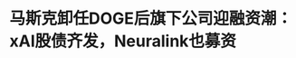 <!DOCTYPE html>
<html lang="zh-CN">

<head>
    
<title>马斯克卸任DOGE后旗下公司迎融资潮：xAI股债齐发，Neuralink也募资_腾讯新闻</title>
<meta name="keywords" content="马斯克,neuralink,xai,doge,融资,埃隆·马斯克,募资">
<meta name="description" content="马斯克重返其商业帝国、远离政治后，其旗下公司迅速开启一系列融资，包括xAI正在启动一项3亿美元的股份出售计划，以及启动50亿美元债务销售。此外，脑机接口公司Neuralink在E轮融资中募集6.5亿美元。xAI股债齐发周一，据媒体报道，马斯克旗下的xAI正在启动一项3亿美元的股份出售计划，该交易将允许员工向新投资者出售股份。...">
<meta name="author" content="腾讯网">
<meta name="copyright" content="Copyright 1998 - 2025 Tencent. All Rights Reserved">
<meta property="og:type" content="news" />

<meta property="og:title" content="马斯克卸任DOGE后旗下公司迎融资潮：xAI股债齐发，Neuralink也募资_腾讯新闻" />
<meta property="og:description" content="马斯克重返其商业帝国、远离政治后，其旗下公司迅速开启一系列融资，包括xAI正在启动一项3亿美元的股份出售计划，以及启动50亿美元债务销售。此外，脑机接口公司Neuralink在E轮融资中募集6.5亿美元。xAI股债齐发周一，据媒体报道，马斯克旗下的xAI正在启动一项3亿美元的股份出售计划，该交易将允许员工向新投资者出售股份。..." />
<meta property="og:url" content="https://news.qq.com/rain/a/20250603A01BAE00" />
<meta property="og:image" content="https://inews.gtimg.com/news_ls/O229pnzY3k2cTDLueMYNfbylQKIgncg-zHiazE7tCaVoMAA_640330/0" />
<meta property="article:author" content="华尔街见闻" />
<meta property="article:published_time" content="2025-06-03 05:27:12" />
<meta property="category" content="tech" />

<meta name="baidu-site-verification" content="jJeIJ5X7pP" />
    <meta charset="utf-8" />
<meta http-equiv="X-UA-Compatible" content="IE=Edge" />
<meta name="viewport" content="width=device-width, initial-scale=1, shrink-to-fit=no" />
<link rel="dns-prefetch" href="mat1.gtimg.com">
<link rel="dns-prefetch" href="i.news.qq.com">
<link rel="shortcut icon" href="https://mat1.gtimg.com/qqcdn/qqindex2021/favicon.ico">
<script nomodule="true" src="https://mat1.gtimg.com/qqcdn/qqindex2021/common-static/20240515201444/core3-37-1.min.js"></script>
<script>
  try {
    if (!window.IntersectionObserver) {
      var observerScript = document.createElement('script');
      observerScript.src = "https://mat1.gtimg.com/qqcdn/qqindex2021/common-static/20241024141058/intersection-observer-polyfill.js";
      document.head.appendChild(observerScript);
    }
  } catch (error) {}
</script>

<script>
  try {
    if (!Element.prototype.scrollTo) {
      var scrollScript = document.createElement('script');
      scrollScript.src = "https://mat1.gtimg.com/qqcdn/qqindex2021/common-static/20241025153001/scroll-behavior-polyfill.js";
      document.head.appendChild(scrollScript);
    }
  } catch (error) {}
</script>
<script>
  try {
    if ('scrollRestoration' in window.history) {
      window.history.scrollRestoration = 'manual';
    }
    window.isPcClient = Boolean(window.electron) && (
      window.navigator.userAgent.indexOf('pc-client') > 0 ||
      window.navigator.userAgent.indexOf('TencentNews') > 0
    );
  } catch {}
</script>
<script>
  try {
    if (window.isPcClient) {
      var bodyStyle = document.createElement('style');
      bodyStyle.innerText = 'body{ zoom: 0.95 }';
      document.head.appendChild(bodyStyle);
    }
  } catch {}
</script>
<script>
  window.DATA = {"url":"https://view.inews.qq.com/a/20250603A01BAE00","article_id":"20250603A01BAE00","article_type":"0","title":"马斯克卸任DOGE后旗下公司迎融资潮：xAI股债齐发，Neuralink也募资","desc":"马斯克重返其商业帝国、远离政治后，其旗下公司迅速开启一系列融资，包括xAI正在启动一项3亿美元的股份出售计划，以及启动50亿美元债务销售。此外，脑机接口公司Neuralink在E轮融资中募集6.5亿美元。xAI股债齐发周一，据媒体报道，马斯克旗下的xAI正在启动一项3亿美元的股份出售计划，该交易将允许员工向新投资者出售股份。...","iNewsRecommendLevel":1,"abstract":"马斯克重返其商业帝国、远离政治后，其旗下公司迅速开启一系列融资，包括xAI正在启动一项3亿美元的股份出售计划，以及启动50亿美元债务销售。此外，脑机接口公司Neuralink在E轮融资中募集6.5亿美元。xAI股债齐发周一，据媒体报道，马斯克旗下的xAI正在启动一项3亿美元的股份出售计划，该交易将允许员工向新投资者出售股份。...","catalog1":"tech","ad_channel_sign":"tech","introduction":"","media":"华尔街见闻","media_id":"1355","pubtime":"2025-06-03 05:27:12","comment_id":"8416919498","political":0,"cmsId":"20250603A01BAE00","cms_id":"20250603A01BAE00","closeAllAd":0,"closeAllFavorite":false,"originContent":{"directory":{"ai_list":null,"enable":1,"list":[{"desc":"xAI股债齐发","link":"HPOS_0","sub_list":null},{"desc":"Neuralink筹集6.5亿美元","link":"HPOS_1","sub_list":null},{"desc":"马斯克从DOGE回归商业帝国","link":"HPOS_2","sub_list":null}]},"key_points_show":["马斯克卸任DOGE后，其旗下公司迅速开启融资潮，包括xAI启动3亿美元股份出售计划和Neuralink筹集6.5亿美元。","xAI公司估值达到1130亿美元，与3月份收购其社交媒体平台X时的价格相一致。","除此之外，xAI还启动50亿美元债务销售，摩根士丹利正在为其寻求债务融资。","Neuralink在E轮融资中募集6.5亿美元，估值为90亿美元，不包括此次新投资。","马斯克此前将xAI与X合并为一家公司，旨在实现两家公司的协同效应，提升各自业务的发展。"],"text":"\u003cdiv class=\"rich_media_content\"\u003e\u003cp\u003e马斯克重返其商业帝国、远离政治后，其旗下公司迅速开启一系列融资，包括xAI正在启动一项3亿美元的股份出售计划，以及启动50亿美元债务销售。此外，\u003c!--VERTICAL_CARD_BEGIN_0--\u003e脑机接口\u003c!--VERTICAL_CARD_END_0--\u003e公司Neuralink在E轮融资中募集6.5亿美元。\u003c/p\u003e\u003ch2\u003e\u003c!--HPOS_0--\u003exAI股债齐发\u003c/h2\u003e\u003cp\u003e周一，据媒体报道，\u003cstrong\u003e马斯克旗下的xAI正在启动一项3亿美元的股份出售计划，\u003c/strong\u003e该交易将允许员工向新投资者出售股份。本次交易中，公司估值达到1130亿美元。这与马斯克的xAI在今年3月份收购其社交媒体平台X时的价格相一致。\u003c!--MID_AD_0--\u003e\u003c!--EOP_0--\u003e\u003c/p\u003e\u003c!--MID_ARTICLE_AD_0--\u003e\u003c!--PARAGRAPH_0--\u003e\u003cp\u003e马斯克今年将xAI与其社交平台X合并为一家新公司，名为XAI Holdings。3月份的收购交易将整个集团估值定为1130亿美元，其中xAI估值为800亿美元，X估值为330亿美元。马斯克于2022年10月以440亿美元收购了X（当时的Twitter）。\u003c!--MID_AD_1--\u003e\u003c!--EOP_1--\u003e\u003c/p\u003e\u003c!--MID_ARTICLE_AD_1--\u003e\u003c!--PARAGRAPH_1--\u003e\u003cp\u003e业内人士指出，\u003cstrong\u003e这种被称为“要约收购”的二级股票出售预计随后将有一轮更大规模的融资轮，届时公司将向外部投资者发行新股。\u003c/strong\u003e\u003c/p\u003e\u003cp\u003e此前4月媒体报道，XAI正在与投资者洽谈，计划为其新合并的人工智能初创公司和社交媒体业务筹集约200亿美元的资金，凸显了市场对人工智能的热情以及马斯克的影响力。\u003c/p\u003e\u003cp\u003e此外，\u003cstrong\u003e马斯克还为xAI启动50亿美元的债务销售\u003c/strong\u003e。据媒体报道，\u003cx-link data-widget=\"link\" data-label=\"摩根士丹利\" data-link=\"https://www.sogou.com/tx?bddn=8067508597901328\u0026amp;sourceid=1_00_10\u0026amp;query=摩根士丹利\" data-machine=\"pseudo_tag_insert_qb_word\"\u003e摩根士丹利\u003c/x-link\u003e正在为xAI寻求债务融资，这笔资金可能有助于马斯克继续大举投资AI基础设施，尤其是在孟菲斯建设一座大型数据中心Colossus。\u003c/p\u003e\u003cp\u003e媒体援引知情人士透露，这笔债务融资方案包括B类定期贷款、固定利率定期贷款和高级有担保票据。这笔资金将用于一般企业用途，承诺书的到期日为6月17日。\u003c/p\u003e\u003cp\u003exAI拒绝对上述消息发表评论。\u003c/p\u003e\u003cp\u003e对于将xAI与X合并为一家公司，马斯克此前表示，这个综合体将使他的两家公司能够通过整合模型、计算能力、分发渠道和人才实现协同效应。例如，AI开发者可以更好地利用社交媒体平台的数据来训练他们的模型，并接触其用户群体。\u003c/p\u003e\u003cp\u003e马斯克没有进一步披露3月xAI与X合并交易的具体结构。有分析称，这笔不透明的交易使得X能够利用xAI不断上升的估值来获得支持。\u003c/p\u003e\u003cp\u003e马斯克于2023年创立了xAI，以挑战Sam Altman的\u003cx-link data-widget=\"link\" data-label=\"OpenAI\" data-link=\"https://www.sogou.com/tx?bddn=8067508597901328\u0026amp;sourceid=1_00_10\u0026amp;query=OpenAI\" data-machine=\"pseudo_tag_insert_qb_word\"\u003eOpenAI\u003c/x-link\u003e以及其他大型科技公司。xAI这家AI初创公司去年年底在一轮5亿美元的私募融资中获得了450亿美元的估值。马斯克去年还向支持其收购Twitter的投资者授予了xAI 25%的股份。\u003c!--MID_AD_2--\u003e\u003c!--EOP_2--\u003e\u003c/p\u003e\u003c!--MID_ARTICLE_AD_2--\u003e\u003c!--PARAGRAPH_2--\u003e\u003cp\u003exAI很快推出了Grok聊天机器人，并建造了Colossus超级计算机集群，这是美国最大的AI数据中心项目之一。除了与大型科技公司竞争以及Grok有时显得“粗犷”的形象，马斯克也签订了一些合作协议。上个月，微软宣布将xAI模型提供给其云计算客户，而消息应用Telegram也同意将Grok分发给其10亿用户。\u003c!--MID_AD_3--\u003e\u003c!--EOP_3--\u003e\u003c/p\u003e\u003c!--MID_ARTICLE_AD_3--\u003e\u003c!--PARAGRAPH_3--\u003e\u003cp\u003e马斯克此前5月20日曾透露，其旗下孟菲斯数据中心已经部署了20万个GPU用于训练AI系统，他还计划在附近另一个地点新增100万个GPU。\u003c/p\u003e\u003ch2\u003e\u003c!--HPOS_1--\u003eNeuralink筹集6.5亿美元\u003c/h2\u003e\u003cp\u003e媒体报道称，马斯克还为其脑机接口公司Neuralink筹集了6.5亿美元资金，估值为90亿美元，估值不包括这笔新投资。\u003c/p\u003e\u003cp\u003eNeuralink在上一轮融资的估值为35亿美元，是在2023年的一轮融资。\u003c/p\u003e\u003ch2\u003e\u003c!--HPOS_2--\u003e马斯克从DOGE回归商业帝国\u003c/h2\u003e\u003cp\u003e马斯克此前花了数个月的时间担任特朗普的高级顾问，并经常陪同其出席活动，还曾为特朗普2024年总统大选提供大力支持，是其主要金主之一。马斯克在美国政府效率部（DOGE）的职务在上周结束，任职期间，他推出大规模的政府削减支出计划，不仅引发了对他个人的广泛批评，也让外界对其公司表现产生了担忧。\u003c!--MID_AD_4--\u003e\u003c!--EOP_4--\u003e\u003c/p\u003e\u003c!--MID_ARTICLE_AD_4--\u003e\u003c!--PARAGRAPH_4--\u003e\u003cp\u003e此次一系列融资发生在马斯克退出他在特朗普政府中负责削减行政支出的角色之后。\u003cstrong\u003e有分析指出，马斯克似乎急于将重心重新放回自己的各项业务上。\u003c/strong\u003e自特朗普就职以来，马斯克担任CEO的特斯拉公司股价已下跌20%。\u003c/p\u003e\u003cp\u003e马斯克此前表示，在他的公司因与特朗普总统的联系而受到影响后，他将重新专注于自己的商业版图。马斯克上月底在X上写道：\u003c/p\u003e\u003cblockquote\u003e\u003cp\u003e回到24小时工作模式，在会议室/服务器室/工厂里过夜。我必须全力专注于X/xAI和特斯拉。因为我们正处于关键技术发布的阶段。\u003c/p\u003e\u003c/blockquote\u003e\u003cdiv powered-by=\"qqnews_ex-editor\"\u003e\u003c/div\u003e\u003cstyle\u003e.rich_media_content{--news-tabel-th-night-color: #444444;--news-font-day-color: #333;--news-font-night-color: #d9d9d9;--news-bottom-distance: 22px}.rich_media_content p:not([data-exeditor-arbitrary-box=image-box]){letter-spacing:.5px;line-height:30px;margin-bottom:var(--news-bottom-distance);word-wrap:break-word}.rich_media_content{color:var(--news-font-day-color);font-size:18px}@media(prefers-color-scheme:dark){body:not([data-weui-theme=light]):not([dark-mode-disable=true]) .rich_media_content p:not([data-exeditor-arbitrary-box=image-box]){letter-spacing:.5px;line-height:30px;margin-bottom:var(--news-bottom-distance);word-wrap:break-word}body:not([data-weui-theme=light]):not([dark-mode-disable=true]) .rich_media_content{color:var(--news-font-night-color)}}.data_color_scheme_dark .rich_media_content p:not([data-exeditor-arbitrary-box=image-box]){letter-spacing:.5px;line-height:30px;margin-bottom:var(--news-bottom-distance);word-wrap:break-word}.data_color_scheme_dark .rich_media_content{color:var(--news-font-night-color)}.data_color_scheme_dark .rich_media_content{font-size:18px}.rich_media_content p[data-exeditor-arbitrary-box=image-box]{margin-bottom:11px}.rich_media_content\u003ediv:not(.qnt-video),.rich_media_content\u003esection{margin-bottom:var(--news-bottom-distance)}.rich_media_content hr{margin-bottom:var(--news-bottom-distance)}.rich_media_content .link_list{margin:0;margin-top:20px;min-height:0!important}.rich_media_content blockquote{background:#f9f9f9;border-left:6px solid #ccc;margin:1.5em 10px;padding:.5em 10px}.rich_media_content blockquote p{margin-bottom:0!important}.data_color_scheme_dark .rich_media_content blockquote{background:#323232}@media(prefers-color-scheme:dark){body:not([data-weui-theme=light]):not([dark-mode-disable=true]) .rich_media_content blockquote{background:#323232}}.rich_media_content ol[data-ex-list]{--ol-start: 1;--ol-list-style-type: decimal;list-style-type:none;counter-reset:olCounter calc(var(--ol-start,1) - 1);position:relative}.rich_media_content ol[data-ex-list]\u003eli\u003e:first-child::before{content:counter(olCounter,var(--ol-list-style-type)) '. ';counter-increment:olCounter;font-variant-numeric:tabular-nums;display:inline-block}.rich_media_content ul[data-ex-list]{--ul-list-style-type: circle;list-style-type:none;position:relative}.rich_media_content ul[data-ex-list].nonUnicode-list-style-type\u003eli\u003e:first-child::before{content:var(--ul-list-style-type) ' ';font-variant-numeric:tabular-nums;display:inline-block;transform:scale(0.5)}.rich_media_content ul[data-ex-list].unicode-list-style-type\u003eli\u003e:first-child::before{content:var(--ul-list-style-type) ' ';font-variant-numeric:tabular-nums;display:inline-block;transform:scale(0.8)}.rich_media_content ol:not([data-ex-list]){padding-left:revert}.rich_media_content ul:not([data-ex-list]){padding-left:revert}.rich_media_content table{display:table;border-collapse:collapse;margin-bottom:var(--news-bottom-distance)}.rich_media_content table th,.rich_media_content table td{word-wrap:break-word;border:1px solid #ddd;white-space:nowrap;padding:2px 5px}.rich_media_content table th{font-weight:700;background-color:#f0f0f0;text-align:left}.rich_media_content table p{margin-bottom:0!important}.data_color_scheme_dark .rich_media_content table th{background:var(--news-tabel-th-night-color)}@media(prefers-color-scheme:dark){body:not([data-weui-theme=light]):not([dark-mode-disable=true]) .rich_media_content table th{background:var(--news-tabel-th-night-color)}}.rich_media_content .qqnews_image_desc,.rich_media_content p[type=om-image-desc]{line-height:20px!important;text-align:center!important;font-size:14px!important;color:#666!important}.rich_media_content div[data-exeditor-arbitrary-box=wrap]:not([data-exeditor-arbitrary-box-special-style]){max-width:100%}.rich_media_content .qqnews-content{--wmfont: 0;--wmcolor: transparent;font-size:var(--wmfont);color:var(--wmcolor);line-height:var(--wmfont)!important;margin-bottom:var(--wmfont)!important}.rich_media_content .qqnews_sign_emphasis{background:#f7f7f7}.rich_media_content .qqnews_sign_emphasis ol{word-wrap:break-word;border:none;color:#5c5c5c;line-height:28px;list-style:none;margin:14px 0 6px;padding:16px 15px 4px}.rich_media_content .qqnews_sign_emphasis p{margin-bottom:12px!important}.rich_media_content .qqnews_sign_emphasis ol\u003eli\u003ep{padding-left:30px}.rich_media_content .qqnews_sign_emphasis ol\u003eli{list-style:none}.rich_media_content .qqnews_sign_emphasis ol\u003eli\u003ep:first-child::before{margin-left:-30px;content:counter(olCounter,decimal) ''!important;counter-increment:olCounter!important;font-variant-numeric:tabular-nums!important;background:#37f;border-radius:2px;color:#fff;font-size:15px;font-style:normal;text-align:center;line-height:18px;width:18px;height:18px;margin-right:12px;position:relative;top:-1px}.data_color_scheme_dark .rich_media_content .qqnews_sign_emphasis{background:#262626}.data_color_scheme_dark .rich_media_content .qqnews_sign_emphasis ol\u003eli\u003ep{color:#a9a9a9}@media(prefers-color-scheme:dark){body:not([data-weui-theme=light]):not([dark-mode-disable=true]) .rich_media_content .qqnews_sign_emphasis{background:#262626}body:not([data-weui-theme=light]):not([dark-mode-disable=true]) .rich_media_content .qqnews_sign_emphasis ol\u003eli\u003ep{color:#a9a9a9}}.rich_media_content h1,.rich_media_content h2,.rich_media_content h3,.rich_media_content h4,.rich_media_content h5,.rich_media_content h6{margin-bottom:var(--news-bottom-distance);font-weight:700}.rich_media_content h1{font-size:20px}.rich_media_content h2,.rich_media_content h3{font-size:19px}.rich_media_content h4,.rich_media_content h5,.rich_media_content h6{font-size:18px}.rich_media_content li:empty{display:none}.rich_media_content ul,.rich_media_content ol{margin-bottom:var(--news-bottom-distance)}.rich_media_content div\u003ep:only-child{margin-bottom:0!important}.rich_media_content .cms-cke-widget-title-wrap p{margin-bottom:0!important}\u003c/style\u003e\u003c/div\u003e","version":"v2"},"originAttribute":{"VERTICAL_CARD_BEGIN_0":{"a_version":"21_android_7.4.57","desc":"脑机接口","detail_url":"qqnews://article_9528?act=ai_chat\u0026vertical_card_type=ai\u0026vertical_card_desc=%E8%84%91%E6%9C%BA%E6%8E%A5%E5%8F%A3\u0026a_version=21_android_7.4.57\u0026i_version=11.0_qqnews_7.4.70","i_version":"11.0_qqnews_7.4.70","previous_context":"马斯克重返其商业帝国、远离政治后，其旗下公司迅速开启一系列融资，包括xAI正在启动一项3亿美元的股份出售计划，以及启动50亿美元债务销售。此外，","subsequent_context":"公司Neuralink在E轮融资中募集6.5亿美元。xAI股债齐发周一，据媒体报道，马斯克旗下的xAI正在启动一项3亿美元的股份出售计划，该交易将允许员工向新投资者出售股份。本次交易中，公司估值达到1","type":"ai","url":"qqnews://article_9528?act=ai_chat\u0026vertical_card_type=ai\u0026vertical_card_desc=%E8%84%91%E6%9C%BA%E6%8E%A5%E5%8F%A3\u0026jumpinfo=%7B%22scene%22%3A%22algo_scribe_words%22%2C%22sentence%22%3A%22%E8%84%91%E6%9C%BA%E6%8E%A5%E5%8F%A3%22%2C%22sentenceContext%22%3A%22%E9%A9%AC%E6%96%AF%E5%85%8B%E9%87%8D%E8%BF%94%E5%85%B6%E5%95%86%E4%B8%9A%E5%B8%9D%E5%9B%BD%E3%80%81%E8%BF%9C%E7%A6%BB%E6%94%BF%E6%B2%BB%E5%90%8E%EF%BC%8C%E5%85%B6%E6%97%97%E4%B8%8B%E5%85%AC%E5%8F%B8%E8%BF%85%E9%80%9F%E5%BC%80%E5%90%AF%E4%B8%80%E7%B3%BB%E5%88%97%E8%9E%8D%E8%B5%84%EF%BC%8C%E5%8C%85%E6%8B%ACxAI%E6%AD%A3%E5%9C%A8%E5%90%AF%E5%8A%A8%E4%B8%80%E9%A1%B93%E4%BA%BF%E7%BE%8E%E5%85%83%E7%9A%84%E8%82%A1%E4%BB%BD%E5%87%BA%E5%94%AE%E8%AE%A1%E5%88%92%EF%BC%8C%E4%BB%A5%E5%8F%8A%E5%90%AF%E5%8A%A850%E4%BA%BF%E7%BE%8E%E5%85%83%E5%80%BA%E5%8A%A1%E9%94%80%E5%94%AE%E3%80%82%E6%AD%A4%E5%A4%96%EF%BC%8C%7B%E8%84%91%E6%9C%BA%E6%8E%A5%E5%8F%A3%7D%E5%85%AC%E5%8F%B8Neuralink%E5%9C%A8E%E8%BD%AE%E8%9E%8D%E8%B5%84%E4%B8%AD%E5%8B%9F%E9%9B%866.5%E4%BA%BF%E7%BE%8E%E5%85%83%E3%80%82xAI%E8%82%A1%E5%80%BA%E9%BD%90%E5%8F%91%E5%91%A8%E4%B8%80%EF%BC%8C%E6%8D%AE%E5%AA%92%E4%BD%93%E6%8A%A5%E9%81%93%EF%BC%8C%E9%A9%AC%E6%96%AF%E5%85%8B%E6%97%97%E4%B8%8B%E7%9A%84xAI%E6%AD%A3%E5%9C%A8%E5%90%AF%E5%8A%A8%E4%B8%80%E9%A1%B93%E4%BA%BF%E7%BE%8E%E5%85%83%E7%9A%84%E8%82%A1%E4%BB%BD%E5%87%BA%E5%94%AE%E8%AE%A1%E5%88%92%EF%BC%8C%E8%AF%A5%E4%BA%A4%E6%98%93%E5%B0%86%E5%85%81%E8%AE%B8%E5%91%98%E5%B7%A5%E5%90%91%E6%96%B0%E6%8A%95%E8%B5%84%E8%80%85%E5%87%BA%E5%94%AE%E8%82%A1%E4%BB%BD%E3%80%82%E6%9C%AC%E6%AC%A1%E4%BA%A4%E6%98%93%E4%B8%AD%EF%BC%8C%E5%85%AC%E5%8F%B8%E4%BC%B0%E5%80%BC%E8%BE%BE%E5%88%B01%22%2C%22source%22%3A%22article_sharepage_scribewords%22%7D","urls":{"qqcom":{"pc_url":"qqnews://article_9528?act=ai_chat\u0026vertical_card_type=ai\u0026vertical_card_desc=%E8%84%91%E6%9C%BA%E6%8E%A5%E5%8F%A3\u0026jumpinfo=%7B%22scene%22%3A%22algo_scribe_words%22%2C%22sentence%22%3A%22%E8%84%91%E6%9C%BA%E6%8E%A5%E5%8F%A3%22%2C%22sentenceContext%22%3A%22%E9%A9%AC%E6%96%AF%E5%85%8B%E9%87%8D%E8%BF%94%E5%85%B6%E5%95%86%E4%B8%9A%E5%B8%9D%E5%9B%BD%E3%80%81%E8%BF%9C%E7%A6%BB%E6%94%BF%E6%B2%BB%E5%90%8E%EF%BC%8C%E5%85%B6%E6%97%97%E4%B8%8B%E5%85%AC%E5%8F%B8%E8%BF%85%E9%80%9F%E5%BC%80%E5%90%AF%E4%B8%80%E7%B3%BB%E5%88%97%E8%9E%8D%E8%B5%84%EF%BC%8C%E5%8C%85%E6%8B%ACxAI%E6%AD%A3%E5%9C%A8%E5%90%AF%E5%8A%A8%E4%B8%80%E9%A1%B93%E4%BA%BF%E7%BE%8E%E5%85%83%E7%9A%84%E8%82%A1%E4%BB%BD%E5%87%BA%E5%94%AE%E8%AE%A1%E5%88%92%EF%BC%8C%E4%BB%A5%E5%8F%8A%E5%90%AF%E5%8A%A850%E4%BA%BF%E7%BE%8E%E5%85%83%E5%80%BA%E5%8A%A1%E9%94%80%E5%94%AE%E3%80%82%E6%AD%A4%E5%A4%96%EF%BC%8C%7B%E8%84%91%E6%9C%BA%E6%8E%A5%E5%8F%A3%7D%E5%85%AC%E5%8F%B8Neuralink%E5%9C%A8E%E8%BD%AE%E8%9E%8D%E8%B5%84%E4%B8%AD%E5%8B%9F%E9%9B%866.5%E4%BA%BF%E7%BE%8E%E5%85%83%E3%80%82xAI%E8%82%A1%E5%80%BA%E9%BD%90%E5%8F%91%E5%91%A8%E4%B8%80%EF%BC%8C%E6%8D%AE%E5%AA%92%E4%BD%93%E6%8A%A5%E9%81%93%EF%BC%8C%E9%A9%AC%E6%96%AF%E5%85%8B%E6%97%97%E4%B8%8B%E7%9A%84xAI%E6%AD%A3%E5%9C%A8%E5%90%AF%E5%8A%A8%E4%B8%80%E9%A1%B93%E4%BA%BF%E7%BE%8E%E5%85%83%E7%9A%84%E8%82%A1%E4%BB%BD%E5%87%BA%E5%94%AE%E8%AE%A1%E5%88%92%EF%BC%8C%E8%AF%A5%E4%BA%A4%E6%98%93%E5%B0%86%E5%85%81%E8%AE%B8%E5%91%98%E5%B7%A5%E5%90%91%E6%96%B0%E6%8A%95%E8%B5%84%E8%80%85%E5%87%BA%E5%94%AE%E8%82%A1%E4%BB%BD%E3%80%82%E6%9C%AC%E6%AC%A1%E4%BA%A4%E6%98%93%E4%B8%AD%EF%BC%8C%E5%85%AC%E5%8F%B8%E4%BC%B0%E5%80%BC%E8%BE%BE%E5%88%B01%22%2C%22source%22%3A%22article_sharepage_scribewords%22%7D"},"web":{"h5_url":"qqnews://article_9528?act=ai_chat\u0026vertical_card_type=ai\u0026vertical_card_desc=%E8%84%91%E6%9C%BA%E6%8E%A5%E5%8F%A3\u0026jumpinfo=%7B%22scene%22%3A%22algo_scribe_words%22%2C%22sentence%22%3A%22%E8%84%91%E6%9C%BA%E6%8E%A5%E5%8F%A3%22%2C%22sentenceContext%22%3A%22%E9%A9%AC%E6%96%AF%E5%85%8B%E9%87%8D%E8%BF%94%E5%85%B6%E5%95%86%E4%B8%9A%E5%B8%9D%E5%9B%BD%E3%80%81%E8%BF%9C%E7%A6%BB%E6%94%BF%E6%B2%BB%E5%90%8E%EF%BC%8C%E5%85%B6%E6%97%97%E4%B8%8B%E5%85%AC%E5%8F%B8%E8%BF%85%E9%80%9F%E5%BC%80%E5%90%AF%E4%B8%80%E7%B3%BB%E5%88%97%E8%9E%8D%E8%B5%84%EF%BC%8C%E5%8C%85%E6%8B%ACxAI%E6%AD%A3%E5%9C%A8%E5%90%AF%E5%8A%A8%E4%B8%80%E9%A1%B93%E4%BA%BF%E7%BE%8E%E5%85%83%E7%9A%84%E8%82%A1%E4%BB%BD%E5%87%BA%E5%94%AE%E8%AE%A1%E5%88%92%EF%BC%8C%E4%BB%A5%E5%8F%8A%E5%90%AF%E5%8A%A850%E4%BA%BF%E7%BE%8E%E5%85%83%E5%80%BA%E5%8A%A1%E9%94%80%E5%94%AE%E3%80%82%E6%AD%A4%E5%A4%96%EF%BC%8C%7B%E8%84%91%E6%9C%BA%E6%8E%A5%E5%8F%A3%7D%E5%85%AC%E5%8F%B8Neuralink%E5%9C%A8E%E8%BD%AE%E8%9E%8D%E8%B5%84%E4%B8%AD%E5%8B%9F%E9%9B%866.5%E4%BA%BF%E7%BE%8E%E5%85%83%E3%80%82xAI%E8%82%A1%E5%80%BA%E9%BD%90%E5%8F%91%E5%91%A8%E4%B8%80%EF%BC%8C%E6%8D%AE%E5%AA%92%E4%BD%93%E6%8A%A5%E9%81%93%EF%BC%8C%E9%A9%AC%E6%96%AF%E5%85%8B%E6%97%97%E4%B8%8B%E7%9A%84xAI%E6%AD%A3%E5%9C%A8%E5%90%AF%E5%8A%A8%E4%B8%80%E9%A1%B93%E4%BA%BF%E7%BE%8E%E5%85%83%E7%9A%84%E8%82%A1%E4%BB%BD%E5%87%BA%E5%94%AE%E8%AE%A1%E5%88%92%EF%BC%8C%E8%AF%A5%E4%BA%A4%E6%98%93%E5%B0%86%E5%85%81%E8%AE%B8%E5%91%98%E5%B7%A5%E5%90%91%E6%96%B0%E6%8A%95%E8%B5%84%E8%80%85%E5%87%BA%E5%94%AE%E8%82%A1%E4%BB%BD%E3%80%82%E6%9C%AC%E6%AC%A1%E4%BA%A4%E6%98%93%E4%B8%AD%EF%BC%8C%E5%85%AC%E5%8F%B8%E4%BC%B0%E5%80%BC%E8%BE%BE%E5%88%B01%22%2C%22source%22%3A%22article_sharepage_scribewords%22%7D"}}},"VERTICAL_CARD_END_0":{"show_type":"6"}},"selfDeclare":{},"userAddress":"上海","card":{"chlid":"1355","chlname":"华尔街见闻","desc":"全球视野、专业快速  \n对金融和重要商业信息的专业梳理走在行业前列","icon":"https://inews.gtimg.com/newsapp_ls/0/13987899414_200200/0","msgEntry":1,"uin":"ecabda1b71241eb3d0","update_frequency":"0","vip_desc":"华尔街见闻官方账号","vip_icon_night":"http://inews.gtimg.com/newsapp_ls/0/14876052067/0","vip_place":"left","vip_type":"30012","vip_icon":"http://inews.gtimg.com/newsapp_ls/0/14876051701/0","vip_type_new":"30012","suid":"8QMf2HZV5I0a","liveInfo":{"roomID":"1367338525","roomStatus":"2","cms_id":"PLV2025040700800300","article_type":"575"},"cpLevel":1},"interationCount":{"like":1,"collect":5,"share":1},"payment_info":{},"article_is_pay":false,"payment_column_info_v1":{"is_column_pay":false,"read_count_all":0},"tag_info_item":null,"contentWordsNum":1582,"extraProperty":{"FeedbackDetailDisableInsert":0,"zanSkinType":""},"relateWelfare":{},"aiSwitch":true,"isOversize":false,"videoArr":[]};
</script>
<script>
  window.channelInfo = {"channelConfig":{"channelNav":[{"_auto_id":"1","active_alien_img":"","alien_img":"","channel_id":"news_news_home","is_local":"0","link":"https://www.qq.com","name_cn":"首页","name_en":"home"},{"_auto_id":"2","active_alien_img":"","alien_img":"","channel_id":"news_news_top","is_local":"0","link":"","name_cn":"要闻","name_en":"news"},{"_auto_id":"4","active_alien_img":"","alien_img":"","channel_id":"news_news_bj","is_local":"1","link":"","name_cn":"北京","name_en":"bj"},{"_auto_id":"5","active_alien_img":"","alien_img":"","channel_id":"news_news_finance","is_local":"0","link":"","name_cn":"财经","name_en":"finance"},{"_auto_id":"6","active_alien_img":"","alien_img":"","channel_id":"news_news_tech","is_local":"0","link":"","name_cn":"科技","name_en":"tech"},{"_auto_id":"7","active_alien_img":"","alien_img":"","channel_id":"tv","is_local":"0","link":"https://v.qq.com/channel/tv/?ptag=qqnews","name_cn":"电视剧","name_en":"tv"},{"_auto_id":"8","active_alien_img":"","alien_img":"","channel_id":"news_news_qa","is_local":"0","link":"","name_cn":"热问","name_en":"qa"},{"_auto_id":"9","active_alien_img":"","alien_img":"","channel_id":"news_news_ent","is_local":"0","link":"","name_cn":"娱乐","name_en":"ent"},{"_auto_id":"10","active_alien_img":"","alien_img":"","channel_id":"variety","is_local":"0","link":"https://v.qq.com/channel/variety/?ptag=qqnews","name_cn":"综艺","name_en":"variety"},{"_auto_id":"11","active_alien_img":"","alien_img":"","channel_id":"news_news_sports","is_local":"0","link":"","name_cn":"体育","name_en":"sports"},{"_auto_id":"13","active_alien_img":"","alien_img":"","channel_id":"news_news_nba","is_local":"0","link":"","name_cn":"NBA","name_en":"nba"},{"_auto_id":"14","active_alien_img":"","alien_img":"","channel_id":"news_news_world","is_local":"0","link":"","name_cn":"国际","name_en":"world"},{"_auto_id":"15","active_alien_img":"","alien_img":"","channel_id":"news_news_mil","is_local":"0","link":"","name_cn":"军事","name_en":"milite"},{"_auto_id":"16","active_alien_img":"","alien_img":"","channel_id":"news_news_auto","is_local":"0","link":"","name_cn":"汽车","name_en":"auto"},{"_auto_id":"17","active_alien_img":"","alien_img":"","channel_id":"news_news_house","is_local":"0","link":"","name_cn":"房产","name_en":"house"},{"_auto_id":"18","active_alien_img":"","alien_img":"","channel_id":"news_news_edu","is_local":"0","link":"","name_cn":"教育","name_en":"edu"},{"_auto_id":"19","active_alien_img":"","alien_img":"","channel_id":"news_news_antip","is_local":"0","link":"","name_cn":"健康","name_en":"health"},{"_auto_id":"20","active_alien_img":"","alien_img":"","channel_id":"news_news_video","is_local":"0","link":"","name_cn":"视频","name_en":"video"},{"_auto_id":"21","active_alien_img":"","alien_img":"","channel_id":"news_news_game","is_local":"0","link":"","name_cn":"游戏","name_en":"games"},{"_auto_id":"22","active_alien_img":"","alien_img":"","channel_id":"news_news_nchupin","is_local":"0","link":"","name_cn":"眼界","name_en":"chupin"},{"_auto_id":"24","active_alien_img":"","alien_img":"","channel_id":"news_news_football","is_local":"0","link":"","name_cn":"足球","name_en":"football"},{"_auto_id":"25","active_alien_img":"","alien_img":"","channel_id":"news_news_kepu","is_local":"0","link":"","name_cn":"科学","name_en":"kepu"},{"_auto_id":"26","active_alien_img":"","alien_img":"","channel_id":"news_news_digi","is_local":"0","link":"","name_cn":"数码","name_en":"digi"},{"_auto_id":"28","active_alien_img":"","alien_img":"","channel_id":"ymzx","is_local":"0","link":"https://gamer.qq.com/v2/cloudgame/game/96897?ichannel=txxwpc0Ftxxwpc1","name_cn":"元梦之星","name_en":"news_news_ymzx"},{"_auto_id":"31","active_alien_img":"","alien_img":"","channel_id":"movie","is_local":"0","link":"https://v.qq.com/channel/movie/?ptag=qqnews","name_cn":"电影","name_en":"movie"},{"_auto_id":"32","active_alien_img":"","alien_img":"","channel_id":"news_news_esport","is_local":"0","link":"","name_cn":"电竞","name_en":"esport"},{"_auto_id":"34","active_alien_img":"","alien_img":"","channel_id":"news_news_history","is_local":"0","link":"","name_cn":"历史","name_en":"history"},{"_auto_id":"35","active_alien_img":"","alien_img":"","channel_id":"news_news_baby","is_local":"0","link":"","name_cn":"育儿","name_en":"baby"},{"_auto_id":"36","active_alien_img":"","alien_img":"","channel_id":"hbjy","is_local":"0","link":"https://gp.qq.com/act/a20250421mnqlx/news.shtml","name_cn":"和平精英","name_en":"news_news_hbjy"},{"_auto_id":"37","active_alien_img":"","alien_img":"","channel_id":"cloud_gamer","is_local":"0","link":"https://gamer.qq.com/?ichannel=txxwpc0Ftxxwpc1","name_cn":"云游戏","name_en":"cloud_gamer"},{"_auto_id":"38","active_alien_img":"","alien_img":"","channel_id":"news_news_lic","is_local":"0","link":"","name_cn":"理财","name_en":"finance_licai"},{"_auto_id":"39","active_alien_img":"","alien_img":"","channel_id":"news_news_istock","is_local":"0","link":"","name_cn":"股票","name_en":"finance_stock"},{"_auto_id":"40","active_alien_img":"","alien_img":"","channel_id":"ren_min_shi_pin","is_local":"0","link":"https://news.qq.com/omn/author/8QMd3Hld74cbujbY?tab=om_video","name_cn":"人民视频","name_en":"ren_min_shi_pin"},{"_auto_id":"41","active_alien_img":"","alien_img":"","channel_id":"news_news_weather","is_local":"0","link":"https://tianqi.qq.com/index.htm","name_cn":"天气","name_en":"weather"}]}};
</script>
<script>
  window.articleConfig = {"rightConfig":[{"_auto_id":"1","category_key":"default","modules":"{\"moduleList\":[{\"title\":\"作者其他文章\",\"id\":\"user_article\"},{\"title\":\"精选视频\",\"id\":\"video_album\",\"videoType\":\"tag\",\"videoId\":\"aUepxrtchGM=\",\"isSticky\":0},{\"title\":\"下载条\",\"id\":\"download_banner\",\"isSticky\":1},{\"title\":\"热点榜\",\"id\":\"hot_rank_list\",\"isSticky\":1},{\"title\":\"广告推广\",\"id\":\"ssp_ad_module\",\"category\":\"ad_ssp\",\"loid\":\"109\",\"isSticky\":1},{\"title\":\"广告推广位\",\"id\":\"c2s_ad_module\",\"category\":\"right_c2s\",\"path\":\"QQcom_all_Rectangle-1|QQcom_all_Rectangle-2|QQcom_all_Rectangle-3\",\"isSticky\":1}]}"},{"_auto_id":"2","category_key":"ent","modules":"{\"moduleList\":[{\"title\":\"作者其他文章\",\"id\":\"user_article\"},{\"title\":\"精选视频\",\"id\":\"video_album\",\"videoType\":\"tag\",\"videoId\":\"aUepxrtchGM=\"},{\"title\":\"下载条\",\"id\":\"download_banner\",\"isSticky\":1},{\"title\":\"热点榜\",\"id\":\"hot_rank_list\",\"isSticky\":1},{\"title\":\"广告推广\",\"id\":\"ssp_ad_module\",\"category\":\"ad_ssp\",\"loid\":\"109\",\"isSticky\":1},{\"title\":\"广告推广\",\"id\":\"ssp_ad_module\",\"category\":\"ad_ssp\",\"loid\":\"117\",\"isSticky\":1}]}"},{"_auto_id":"3","category_key":"game","modules":"{\"moduleList\":[{\"title\":\"作者其他文章\",\"id\":\"user_article\"},{\"title\":\"精选视频\",\"id\":\"video_album\",\"videoType\":\"tag\",\"videoId\":\"aUepxrtchGM=\"},{\"title\":\"热门游戏\",\"id\":\"recommend_game\",\"isSticky\":0},{\"title\":\"下载条\",\"id\":\"download_banner\",\"isSticky\":1},{\"title\":\"热点榜\",\"id\":\"hot_rank_list\",\"isSticky\":1},{\"title\":\"广告推广\",\"id\":\"ssp_ad_module\",\"category\":\"ad_ssp\",\"loid\":\"109\",\"isSticky\":1},{\"title\":\"广告推广位\",\"id\":\"c2s_ad_module\",\"category\":\"right_c2s\",\"path\":\"QQcom_all_Rectangle-1|QQcom_all_Rectangle-2|QQcom_all_Rectangle-3\",\"isSticky\":1}]}"},{"_auto_id":"4","category_key":"tech","modules":"{\"moduleList\":[{\"title\":\"作者其他文章\",\"id\":\"user_article\"},{\"title\":\"精选视频\",\"id\":\"video_album\",\"videoType\":\"tag\",\"videoId\":\"aUepxrtchGM=\"},{\"title\":\"下载条\",\"id\":\"download_banner\",\"isSticky\":1},{\"title\":\"热点榜\",\"id\":\"hot_rank_list\",\"isSticky\":1},{\"title\":\"广告推广\",\"id\":\"ssp_ad_module\",\"category\":\"ad_ssp\",\"loid\":\"109\",\"isSticky\":1},{\"title\":\"广告推广位\",\"id\":\"c2s_ad_module\",\"category\":\"right_c2s\",\"path\":\"QQcom_all_Rectangle-1|QQcom_all_Rectangle-2|QQcom_all_Rectangle-3\",\"isSticky\":1}]}"},{"_auto_id":"5","category_key":"finance","modules":"{\"moduleList\":[{\"title\":\"作者其他文章\",\"id\":\"user_article\"},{\"title\":\"精选视频\",\"id\":\"video_album\",\"videoType\":\"tag\",\"videoId\":\"aUepxrtchGM=\"},{\"title\":\"下载条\",\"id\":\"download_banner\",\"isSticky\":1},{\"title\":\"热点榜\",\"id\":\"hot_rank_list\",\"isSticky\":1},{\"title\":\"广告推广\",\"id\":\"ssp_ad_module\",\"category\":\"ad_ssp\",\"loid\":\"109\",\"isSticky\":1},{\"title\":\"广告推广位\",\"id\":\"c2s_ad_module\",\"category\":\"right_c2s\",\"path\":\"QQcom_all_Rectangle-1|QQcom_all_Rectangle-2|QQcom_all_Rectangle-3\",\"isSticky\":1}]}"},{"_auto_id":"6","category_key":"news","modules":"{\"moduleList\":[{\"title\":\"作者其他文章\",\"id\":\"user_article\"},{\"title\":\"精选视频\",\"id\":\"video_album\",\"videoType\":\"tag\",\"videoId\":\"aUepxrtchGM=\"},{\"title\":\"下载条\",\"id\":\"download_banner\",\"isSticky\":1},{\"title\":\"热点榜\",\"id\":\"hot_rank_list\",\"isSticky\":1},{\"title\":\"广告推广\",\"id\":\"ssp_ad_module\",\"category\":\"ad_ssp\",\"loid\":\"109\",\"isSticky\":1},{\"title\":\"广告推广位\",\"id\":\"c2s_ad_module\",\"category\":\"right_c2s\",\"path\":\"QQcom_all_Rectangle-1|QQcom_all_Rectangle-2|QQcom_all_Rectangle-3\",\"isSticky\":1}]}"},{"_auto_id":"7","category_key":"fashion","modules":"{\"moduleList\":[{\"title\":\"作者其他文章\",\"id\":\"user_article\"},{\"title\":\"精选视频\",\"id\":\"video_album\",\"videoType\":\"tag\",\"videoId\":\"aUepxrtchGM=\"},{\"title\":\"下载条\",\"id\":\"download_banner\",\"isSticky\":1},{\"title\":\"热点榜\",\"id\":\"hot_rank_list\",\"isSticky\":1},{\"title\":\"广告推广\",\"id\":\"ssp_ad_module\",\"category\":\"ad_ssp\",\"loid\":\"109\",\"isSticky\":1},{\"title\":\"广告推广位\",\"id\":\"c2s_ad_module\",\"category\":\"right_c2s\",\"path\":\"QQcom_all_Rectangle-1|QQcom_all_Rectangle-2|QQcom_all_Rectangle-3\",\"isSticky\":1}]}"},{"_auto_id":"8","category_key":"sports","modules":"{\"moduleList\":[{\"title\":\"作者其他文章\",\"id\":\"user_article\"},{\"title\":\"精选视频\",\"id\":\"video_album\",\"videoType\":\"tag\",\"videoId\":\"aUepxrtchGM=\"},{\"title\":\"下载条\",\"id\":\"download_banner\",\"isSticky\":1},{\"title\":\"热点榜\",\"id\":\"hot_rank_list\",\"isSticky\":1},{\"title\":\"广告推广\",\"id\":\"ssp_ad_module\",\"category\":\"ad_ssp\",\"loid\":\"109\",\"isSticky\":1},{\"title\":\"广告推广位\",\"id\":\"c2s_ad_module\",\"category\":\"right_c2s\",\"path\":\"QQcom_all_Rectangle-1|QQcom_all_Rectangle-2|QQcom_all_Rectangle-3\",\"isSticky\":1}]}"},{"_auto_id":"9","category_key":"health","modules":"{\"moduleList\":[{\"title\":\"作者其他文章\",\"id\":\"user_article\"},{\"title\":\"精选视频\",\"id\":\"video_album\",\"videoType\":\"tag\",\"videoId\":\"aUepxrtchGM=\"},{\"title\":\"下载条\",\"id\":\"download_banner\",\"isSticky\":1},{\"title\":\"热点榜\",\"id\":\"hot_rank_list\",\"isSticky\":1},{\"title\":\"广告推广\",\"id\":\"ssp_ad_module\",\"category\":\"ad_ssp\",\"loid\":\"109\",\"isSticky\":1},{\"title\":\"广告推广位\",\"id\":\"c2s_ad_module\",\"category\":\"right_c2s\",\"path\":\"QQcom_all_Rectangle-1|QQcom_all_Rectangle-2|QQcom_all_Rectangle-3\",\"isSticky\":1}]}"},{"_auto_id":"10","category_key":"nba","modules":"{\"moduleList\":[{\"title\":\"作者其他文章\",\"id\":\"user_article\"},{\"title\":\"精选视频\",\"id\":\"video_album\",\"videoType\":\"tag\",\"videoId\":\"aUepxrtchGM=\"},{\"title\":\"下载条\",\"id\":\"download_banner\",\"isSticky\":1},{\"title\":\"热点榜\",\"id\":\"hot_rank_list\",\"isSticky\":1},{\"title\":\"广告推广\",\"id\":\"ssp_ad_module\",\"category\":\"ad_ssp\",\"loid\":\"109\",\"isSticky\":1},{\"title\":\"广告推广位\",\"id\":\"c2s_ad_module\",\"category\":\"right_c2s\",\"path\":\"QQcom_all_Rectangle-1|QQcom_all_Rectangle-2|QQcom_all_Rectangle-3\",\"isSticky\":1}]}"},{"_auto_id":"11","category_key":"edu","modules":"{\"moduleList\":[{\"title\":\"作者其他文章\",\"id\":\"user_article\"},{\"title\":\"精选视频\",\"id\":\"video_album\",\"videoType\":\"tag\",\"videoId\":\"aUWpxLNdg2c=\"},{\"title\":\"下载条\",\"id\":\"download_banner\",\"isSticky\":1},{\"title\":\"热点榜\",\"id\":\"hot_rank_list\",\"isSticky\":1},{\"title\":\"广告推广\",\"id\":\"ssp_ad_module\",\"category\":\"ad_ssp\",\"loid\":\"109\",\"isSticky\":1},{\"title\":\"广告推广位\",\"id\":\"c2s_ad_module\",\"category\":\"right_c2s\",\"path\":\"QQcom_all_Rectangle-1|QQcom_all_Rectangle-2|QQcom_all_Rectangle-3\",\"isSticky\":1}]}"},{"_auto_id":"12","category_key":"ad","modules":"{\"moduleList\":[{\"title\":\"广告推广\",\"id\":\"ssp_ad_module\",\"category\":\"ad_ssp\",\"loid\":\"109\",\"isSticky\":1},{\"title\":\"广告推广位\",\"id\":\"c2s_ad_module\",\"category\":\"right_c2s\",\"path\":\"QQcom_all_Rectangle-1|QQcom_all_Rectangle-2|QQcom_all_Rectangle-3\",\"isSticky\":1}]}"}],"tonglanAdConfig":[{"_auto_id":"1","modules":"{\"moduleList\":[{\"title\":\"广告推广位\",\"id\":\"top\",\"category\":\"top_c2s\",\"path\":\"QQcom_all_Width1-1\"},{\"title\":\"广告推广位\",\"id\":\"bottom\",\"category\":\"bottom_c2s\",\"path\":\"QQcom_all_Width1-2\"}]}"}],"bottomConfig":[],"videoAdConfig":[{"_auto_id":"1","normal_time":"10","switch":"1","video_count":"0","video_time":"0"}],"rightGameConfig":[{"_auto_id":"2","desc":"连续登录送游戏钻石，群雄共聚称霸沙城","icon":"https://inews.gtimg.com/newsapp_bt/0/0627161037914_3816/0","link":"https://s.iwan.qq.com/opengame/tenvideo/index.html?hidestatusbar=1&hidetitlebar=1&immersive=1&syswebview=1&landscape=1&gameid=49085&url=https%3A%2F%2Fgz-file.91ninthpalace.com%2Fwzzx%2Findex_tencent_iwan.html%20&ref_ele=90015","name":"王者之心2"},{"_auto_id":"3","desc":"上线送VIP！万人同屏横扫沙城","icon":"https://inews.gtimg.com/newsapp_bt/0/0627155752146_4584/0","link":"https://s.iwan.qq.com/opengame/tenvideo/index.html?hidestatusbar=1&hidetitlebar=1&immersive=1&landscape=1&syswebview=1&gameid=47203&url=https%3A%2F%2Fcqss2login.bigrnet.com%2Fiwan%2Fh5%2Fplay%2Floading&ref_ele=90015","name":"传奇盛世"},{"_auto_id":"4","desc":"超高爆率，经典玩法","icon":"https://inews.gtimg.com/newsapp_bt/0/0627160641137_9103/0","link":"https://s.iwan.qq.com/opengame/tenvideo/index.html?hidestatusbar=1&hidetitlebar=1&immersive=1&syswebview=1&gameid=43803&url=https%3A%2F%2Fsdk.mxzgame.com%2FGames%2Fportal%2F108337%2FTXVApp&ref_ele=90015","name":"新不良人"},{"_auto_id":"6","desc":"超多福利登录即领，海量游戏任你畅玩","icon":"https://inews.gtimg.com/newsapp_bt/0/111315495935_3595/0","link":"https://dldir3.qq.com/minigamefile/webdownloads/QQGameMini_silent_1002020001_cid0.exe","name":"QQ游戏大厅"},{"_auto_id":"7","desc":"纯正经典玩法，欢乐挑战赛火热来袭","icon":"https://inews.gtimg.com/newsapp_bt/0/070918050891_4971/0","link":"https://minigame.qq.com/h5game_frame_test/?appid=200904&ifid=1502020001","name":"欢乐斗地主"},{"_auto_id":"8","desc":"新服大放送，享赚你就来","icon":"https://inews.gtimg.com/newsapp_bt/0/0627154608860_7318/0","link":"https://s.iwan.qq.com/opengame/tenvideo/index.html?hidestatusbar=1&hidetitlebar=1&immersive=1&syswebview=1&landscape=1&gameid=43403&url=https%3A%2F%2Flogin-wxxyx2-bzsc.jikewan.com%2Fgame%2Fcqtxvideo.html&ref_ele=90015","name":"百战沙城"},{"_auto_id":"9","desc":"全新极速版本爽玩！送新武魂转换卡","icon":"https://inews.gtimg.com/newsapp_bt/0/1016115936984_7153/0","link":"https://s.iwan.qq.com/opengame/tenvideo/index.html?hidestatusbar=1&hidetitlebar=1&immersive=1&syswebview=1&gameid=51477&url=https%3A%2F%2Fh5sdk.cdqcwl.com%2Fsdk%2Ftxaiwandefault%2Fce43a6806214ed5b3e2227ca7e99e27a%2F2231&ref_ele=90015","name":"斗罗大陆"},{"_auto_id":"10","desc":"原汁原味，正版授权","icon":"https://inews.gtimg.com/newsapp_bt/0/0627160844946_1794/0","link":"https://s.iwan.qq.com/opengame/tenvideo/index.html?hidetitlebar=1&immersive=1&syswebview=1&landscape=1&gameid=37275&url=https%3A%2F%2Fsdk.mxzgame.com%2FGames%2Fportal%2F100211%2FTXVApp&ref_ele=90015","name":"原始传奇"},{"_auto_id":"11","desc":"登录领神秘巨星，打造巅峰阵容","icon":"https://inews.gtimg.com/newsapp_bt/0/0701170959368_8122/0","link":"https://s.iwan.qq.com/opengame/tenvideo/index.html?hidestatusbar=1&hidetitlebar=1&immersive=1&syswebview=1&gameid=40591&url=https%3A%2F%2Frh.diaigame.com%2Fh5plat%2Fplay%2Fpackage_code%2FP0012462&ref_ele=90015","name":"巅峰冠军足球"},{"_auto_id":"12","desc":"赛季制实时PVP联机对战","icon":"https://inews.gtimg.com/newsapp_bt/0/0701165259701_7142/0","link":"https://s.iwan.qq.com/opengame/tenvideo/index.html?hidestatusbar=1&hidetitlebar=1&immersive=1&syswebview=1&gameid=49634&url=https%3A%2F%2Ffootball.shenshoucdn.com%2Ffootball_new%2Fh5%2Ftxsp%2Findex.html&ref_ele=90015","name":"球场风云"},{"_auto_id":"13","desc":"专注超爽打宝体验","icon":"https://inews.gtimg.com/newsapp_bt/0/0627154956673_3154/0","link":"https://s.iwan.qq.com/opengame/tenvideo/index.html?hidestatusbar=1&hidetitlebar=1&immersive=1&syswebview=1&gameid=41057&url=https%3A%2F%2Fh5apily.fire2333.com%2Fh5sdk%2Ftxshipin%2Findex%2F3200222%2F3200112&ref_ele=90015","name":"传奇至尊"},{"_auto_id":"17","desc":"魔幻风格，超大场面","icon":"https://inews.gtimg.com/newsapp_bt/0/0701171500721_6895/0","link":"https://s.iwan.qq.com/opengame/tenvideo/index.html?hidestatusbar=1&hidetitlebar=1&immersive=1&syswebview=1&gameid=33112&url=https%3A%2F%2Fcsjs-tx.ebibi.com%2Fgame%2Fh5iwan-wwzs%2Fmain%2Findex.html&ref_ele=90015","name":"万王之神"},{"_auto_id":"19","desc":"经典神话背景，高清细腻画质","icon":"https://inews.gtimg.com/newsapp_bt/0/0709181543493_4955/0","link":"https://s.iwan.qq.com/opengame/tenvideo/index.html?hidestatusbar=1&hidetitlebar=1&immersive=1&syswebview=1&gameid=39686&url=https%3A%2F%2Fsdk.gz.1253361160.clb.myqcloud.com%2FGames%2Fportal%2F108311%2FTXVApp&ref_ele=90015","name":"凡人神将传"}]};
</script>
<script src="https://mat1.gtimg.com/www/js/emonitor/custom_ed041a23.js" charset="utf-8"></script>
<script>
  try {
    window.emonitorIns = emonitor.create({
      name: 'newsqq_normalArticle',
      atta: {
        name: 'newsqq',
      },
      mode: '007',
    });
  } catch (err) {
    console.warn(err);
  }
</script>
<link href="https://mat1.gtimg.com/qqcdn/qqindex2021/common-static/hel/qqnews-pc-dc_20250529072057/static/css/static.css" rel="stylesheet">

<script>window.__HEL_PRESET_META__={"qqnews-pc-components":{"app":{"id":1366,"name":"qqnews-pc-components","app_group_name":"qqnews-pc-components","proj_ver":{"map":{},"utime":0},"online_version":"qqnews-pc-components_20250515055747","build_version":"qqnews-pc-components_20250529071843","update_at":"2025-05-29T11:19:37.000Z","desc":"set by [init], from container [formal.pc.dc.tj100995] worker [1]"},"version":{"sub_app_name":"qqnews-pc-components","sub_app_version":"qqnews-pc-components_20250529071843","src_map":{"webDirPath":"https://mat1.gtimg.com/qqcdn/qqindex2021/common-static/hel/qqnews-pc-components_20250529071843","htmlIndexSrc":"https://mat1.gtimg.com/qqcdn/qqindex2021/common-static/hel/qqnews-pc-components_20250529071843/index.html","extractMode":"all","iframeSrc":"","chunkCssSrcList":["https://mat1.gtimg.com/qqcdn/qqindex2021/common-static/hel/qqnews-pc-components_20250529071843/static/css/index.css"],"chunkJsSrcList":["https://mat1.gtimg.com/qqcdn/qqindex2021/common-static/hel/qqnews-pc-components_20250529071843/static/js/index.js"],"staticCssSrcList":[],"staticJsSrcList":["https://mat1.gtimg.com/qqcdn/qqindex2021/static/20231212123233/react.production.min.js","https://mat1.gtimg.com/qqcdn/qqindex2021/static/20231212123233/react-dom.production.min.js","https://mat1.gtimg.com/qqcdn/qqindex2021/common-static/hel/hel-base-v16.js"],"relativeCssSrcList":[],"relativeJsSrcList":[],"privCssSrcList":[],"srvModSrcList":[],"srvModSrcIndex":"","headAssetList":[{"tag":"staticScript","append":false,"attrs":{"src":"https://mat1.gtimg.com/qqcdn/qqindex2021/static/20231212123233/react.production.min.js"}},{"tag":"staticScript","append":false,"attrs":{"src":"https://mat1.gtimg.com/qqcdn/qqindex2021/static/20231212123233/react-dom.production.min.js"}},{"tag":"staticScript","append":false,"attrs":{"src":"https://mat1.gtimg.com/qqcdn/qqindex2021/common-static/hel/hel-base-v16.js"}},{"tag":"script","append":true,"attrs":{"src":"https://mat1.gtimg.com/qqcdn/qqindex2021/common-static/hel/qqnews-pc-components_20250529071843/static/js/index.js","defer":""}},{"tag":"link","append":true,"attrs":{"href":"https://mat1.gtimg.com/qqcdn/qqindex2021/common-static/hel/qqnews-pc-components_20250529071843/static/css/index.css","rel":"stylesheet"}}],"bodyAssetList":[]},"update_at":"2025-05-29T11:19:36.000Z","create_at":"2025-05-29T11:19:36.000Z","_worker_id":"1","_is_backup":true}}}</script>
<script>window.__VIEW_PATH__="article.ejs";</script>
</head>

<body id="dc-normal-body">
  <div id="top-nav"></div>
  <div id="topAd"></div>
  <div class="qqweb-pc-content ">
    <div class="content-left">
      <div class="content">
        <div class="left-tool" id="left-tool"></div>
                <div class="content-article">
            <div id="article-column-tag"></div>
            <h1>马斯克卸任DOGE后旗下公司迎融资潮：xAI股债齐发，Neuralink也募资</h1>
            <div id="article-author"></div>
            <div id="article-content"></div>
          <div id="article-status"></div>
          <div id="relate-question"></div>
          <div class="recommend-con" id="ArticleBottom"></div>
        </div>
      </div>
      <div id="article-comment"></div>
      <div id="recommend"></div>
      <div id="bottomAd"></div>
      <div id="article-footer"></div>
    </div>
    <div id="content-right" class="content-right"></div>
  </div>
  <div id="go-top"></div>
  <script>
    var navDom = document.getElementById('top-nav');
    if (window.isPcClient && navDom) {
      navDom.style.height = '0';
    }
  </script>
    <script type="text/javascript">
  var TIME_BEFORE_LOAD_CRYSTAL = Date.now();
</script>
<script src="https://mat1.gtimg.com/qqcdn/qqindex2021/advertisement/qqdc/crystal.202504291215.min.js" id="l_qq_com"></script>
<script type="text/javascript">
  if (typeof crystal === 'undefined' && Math.random() <= 1) {
    (function() {
      var TIME_AFTER_LOAD_CRYSTAL = Date.now();
      var img = new Image(1, 1);
      img.src = "//dp3.qq.com/qqcom/?adb=1&dm=new&err=1002&blockjs=" + (TIME_AFTER_LOAD_CRYSTAL - TIME_BEFORE_LOAD_CRYSTAL);
    })();
  }
</script>
    <iframe style="display: none;" src="https://i.news.qq.com/web_backend/getWebPacUid"></iframe>
<script src="https://mat1.gtimg.com/qqcdn/qqindex2021/common-static/20240805160928/react.production.min.js"></script>
<script src="https://mat1.gtimg.com/qqcdn/qqindex2021/common-static/20240805160928/react-dom.production.min.js"></script>
<script src="https://mat1.gtimg.com/qqcdn/qqindex2021/common-static/20241018171503/universal-report.min.js"></script>
<script defer type="text/javascript" src="https://mat1.gtimg.com/qqcdn/qqindex2021/libs/barrier/aria.js?appid=9327b8b06379d9d1728bbfbe2025ef9c" charset="utf-8"></script>
<script defer src="https://t.captcha.qq.com/TCaptcha.js"></script>
<script>document.cookie="hel_err=;path=/;";</script>
<script src="https://mat1.gtimg.com/qqcdn/qqindex2021/common-static/hel/hel-base-v16.js"></script>
<script src="https://mat1.gtimg.com/qqcdn/qqindex2021/common-static/hel/qqnews-pc-hel-entry_20250117174052/static/js/index.js"></script>
<link rel="preload" href="https://mat1.gtimg.com/qqcdn/qqindex2021/common-static/hel/qqnews-pc-dc_20250529072057/static/js/static.js" as="script">
<link rel="preload" href="https://mat1.gtimg.com/qqcdn/qqindex2021/common-static/hel/qqnews-pc-components_20250529071843/static/js/index.js" as="script">
<script>window.loadProject("https://mat1.gtimg.com/qqcdn/qqindex2021/common-static/hel/qqnews-pc-dc_20250529072057/static/js/static.js");</script>
<iframe id="videoFrame" style="display: none;" src="https://video.qq.com/cookie/sync_qqnews.html"></iframe>
</body>

</html>
